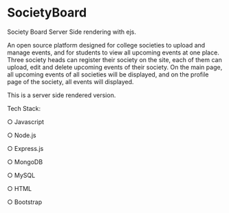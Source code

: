 # SocietyBoard
Society Board Server Side rendering with ejs.

An open source platform designed for college societies to upload and manage events, and for students to view all upcoming events at one place.
Three society heads can register their society on the site, each of them can upload, edit and delete upcoming events of their society. On the main page, all upcoming events of all societies will be displayed, and on the profile page of the society, all events will displayed.

This is a server side rendered version.

Tech Stack:

○ Javascript

○ Node.js

○ Express.js

○ MongoDB

○ MySQL

○ HTML

○ Bootstrap
